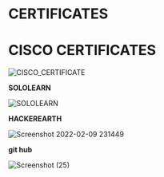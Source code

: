 # CERTIFICATES #

**CISCO CERTIFICATES**
=======
![CISCO_CERTIFICATE](https://user-images.githubusercontent.com/64580759/153260743-e76f2acf-70f4-40b7-ac79-b53b6cbfc804.png)

**SOLOLEARN**

![SOLOLEARN](https://user-images.githubusercontent.com/64580759/153260840-959ee184-cffc-4ba0-80d7-29be43326d94.png)

**HACKEREARTH**

![Screenshot 2022-02-09 231449](https://user-images.githubusercontent.com/64580759/153261136-156ef603-e8cb-46fb-84b3-0a18e8f57333.png)


**git hub**

![Screenshot (25)](https://user-images.githubusercontent.com/64580759/154498573-6d6a42a7-cbd6-4c4c-9c2e-61abe5e40c5f.png)
